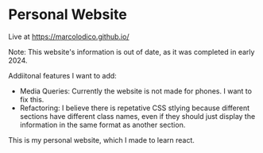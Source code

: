 # Personal Website

Live at https://marcolodico.github.io/

Note: This website's information is out of date, as it was completed in early 2024.

Addiitonal features I want to add:
- Media Queries: Currently the website is not made for phones. I want to fix this.
- Refactoring: I believe there is repetative CSS stlying because different sections have different class names, even if they should just display the information in the same format as another section.

This is my personal website, which I made to learn react.
